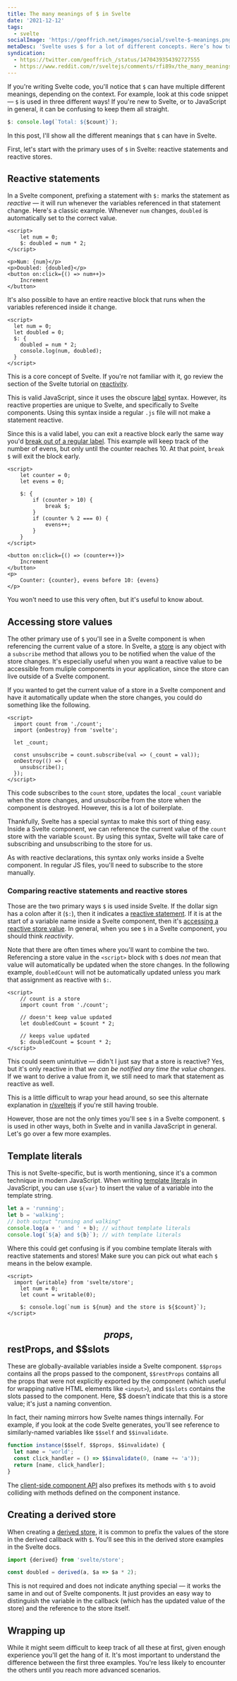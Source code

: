 ```yaml
---
title: The many meanings of $ in Svelte
date: '2021-12-12'
tags:
  - svelte
socialImage: 'https://geoffrich.net/images/social/svelte-$-meanings.png'
metaDesc: 'Svelte uses $ for a lot of different concepts. Here’s how to tell the difference.'
syndication:
  - https://twitter.com/geoffrich_/status/1470439354392727555
  - https://www.reddit.com/r/sveltejs/comments/rfi89x/the_many_meanings_of_in_svelte/
---
```


If you're writing Svelte code, you'll notice that `$` can have multiple different meanings, depending on the context. For example, look at this code snippet &mdash; `$` is used in three different ways! If you're new to Svelte, or to JavaScript in general, it can be confusing to keep them all straight.

```js
$: console.log(`Total: ${$count}`);
```

In this post, I'll show all the different meanings that `$` can have in Svelte.

First, let's start with the primary uses of `$` in Svelte: reactive statements and reactive stores.

## Reactive statements

In a Svelte component, prefixing a statement with `$:` marks the statement as _reactive_ &mdash; it will run whenever the variables referenced in that statement change. Here's a classic example. Whenever `num` changes, `doubled` is automatically set to the correct value.

```svelte
<script>
	let num = 0;
	$: doubled = num * 2;
</script>

<p>Num: {num}</p>
<p>Doubled: {doubled}</p>
<button on:click={() => num++}>
	Increment
</button>
```

It's also possible to have an entire reactive block that runs when the variables referenced inside it change.

```svelte
<script>
  let num = 0;
  let doubled = 0;
  $: {
    doubled = num * 2;
    console.log(num, doubled);
  }
</script>
```

This is a core concept of Svelte. If you're not familiar with it, go review the section of the Svelte tutorial on [reactivity](https://svelte.dev/tutorial/reactive-declarations).

This is valid JavaScript, since it uses the obscure [label](https://developer.mozilla.org/en-US/docs/Web/JavaScript/Reference/Statements/label) syntax. However, its reactive properties are unique to Svelte, and specifically to Svelte components. Using this syntax inside a regular `.js` file will not make a statement reactive.

Since this is a valid label, you can exit a reactive block early the same way you'd [break out of a regular label](https://developer.mozilla.org/en-US/docs/Web/JavaScript/Reference/Statements/label#using_a_labeled_break_statement). This example will keep track of the number of evens, but only until the counter reaches 10. At that point, `break $` will exit the block early.

```svelte
<script>
	let counter = 0;
	let evens = 0;

	$: {
		if (counter > 10) {
			break $;
		}
		if (counter % 2 === 0) {
			evens++;
		}
	}
</script>

<button on:click={() => (counter++)}>
	Increment
</button>
<p>
	Counter: {counter}, evens before 10: {evens}
</p>
```

You won't need to use this very often, but it's useful to know about.

## Accessing store values

The other primary use of `$` you'll see in a Svelte component is when referencing the current value of a store. In Svelte, a [store](https://svelte.dev/tutorial/writable-stores) is any object with a `subscribe` method that allows you to be notified when the value of the store changes. It's especially useful when you want a reactive value to be accessible from muliple components in your application, since the store can live outside of a Svelte component.

If you wanted to get the current value of a store in a Svelte component and have it automatically update when the store changes, you could do something like the following.

```svelte
<script>
  import count from './count';
  import {onDestroy} from 'svelte';

  let _count;

  const unsubscribe = count.subscribe(val => (_count = val));
  onDestroy(() => {
    unsubscribe();
  });
</script>
```

This code subscribes to the `count` store, updates the local `_count` variable when the store changes, and unsubscribe from the store when the component is destroyed. However, this is a lot of boilerplate.

Thankfully, Svelte has a special syntax to make this sort of thing easy. Inside a Svelte component, we can reference the current value of the `count` store with the variable `$count`. By using this syntax, Svelte will take care of subscribing and unsubscribing to the store for us.

As with reactive declarations, this syntax only works inside a Svelte component. In regular JS files, you'll need to subscribe to the store manually.

### Comparing reactive statements and reactive stores

Those are the two primary ways `$` is used inside Svelte. If the dollar sign has a colon after it (`$:`), then it indicates a [reactive statement](https://svelte.dev/docs#3_$_marks_a_statement_as_reactive). If it is at the start of a variable name inside a Svelte component, then it's [accessing a reactive store value](https://svelte.dev/docs#4_Prefix_stores_with_$_to_access_their_values). In general, when you see `$` in a Svelte component, you should think _reactivity_.

Note that there are often times where you'll want to combine the two. Referencing a store value in the `<script>` block with `$` does _not_ mean that value will automatically be updated when the store changes. In the following example, `doubledCount` will not be automatically updated unless you mark that assignment as reactive with `$:`.

```svelte
<script>
	// count is a store
	import count from './count';

	// doesn't keep value updated
	let doubledCount = $count * 2;

	// keeps value updated
	$: doubledCount = $count * 2;
</script>
```

This could seem unintuitive &mdash; didn't I just say that a store is reactive? Yes, but it's only reactive in that _we can be notified any time the value changes_. If we want to derive a value from it, we still need to mark that statement as reactive as well.

This is a little difficult to wrap your head around, so see this alternate explanation in [r/sveltejs](https://www.reddit.com/r/sveltejs/comments/r6j9r4/i_still_dont_get_this_and_need_an_eli5/hmy13ud/) if you're still having trouble.

However, those are not the only times you'll see `$` in a Svelte component. `$` is used in other ways, both in Svelte and in vanilla JavaScript in general. Let's go over a few more examples.

## Template literals

This is not Svelte-specific, but is worth mentioning, since it's a common technique in modern JavaScript. When writing [template literals](https://developer.mozilla.org/en-US/docs/Web/JavaScript/Reference/Template_literals) in JavaScript, you can use `${var}` to insert the value of a variable into the template string.

```js
let a = 'running';
let b = 'walking';
// both output "running and walking"
console.log(a + ' and ' + b); // without template literals
console.log(`${a} and ${b}`); // with template literals
```

Where this could get confusing is if you combine template literals with reactive statements and stores! Make sure you can pick out what each `$` means in the below example.

```svelte
<script>
  import {writable} from 'svelte/store';
	let num = 0;
	let count = writable(0);

	$: console.log(`num is ${num} and the store is ${$count}`);
</script>
```

## $$props, $$restProps, and \$\$slots

These are globally-available variables inside a Svelte component. `$$props` contains all the props passed to the component, `$$restProps` contains all the props that were not explicitly exported by the component (which useful for wrapping native HTML elements like `<input>`), and `$$slots` contains the slots passed to the component. Here, \$\$ doesn't indicate that this is a store value; it's just a naming convention.

In fact, their naming mirrors how Svelte names things internally. For example, if you look at the code Svelte generates, you'll see reference to similarly-named variables like `$$self` and `$$invalidate`.

```js
function instance($$self, $$props, $$invalidate) {
  let name = 'world';
  const click_handler = () => $$invalidate(0, (name += 'a'));
  return [name, click_handler];
}
```

The [client-side component API](https://svelte.dev/docs#Client-side_component_API) also prefixes its methods with `$` to avoid colliding with methods defined on the component instance.

## Creating a derived store

When creating a [derived store](https://svelte.dev/docs#derived), it is common to prefix the values of the store in the derived callback with `$`. You'll see this in the derived store examples in the Svelte docs.

```js
import {derived} from 'svelte/store';

const doubled = derived(a, $a => $a * 2);
```

This is not required and does not indicate anything special &mdash; it works the same in and out of Svelte components. It just provides an easy way to distinguish the variable in the callback (which has the updated value of the store) and the reference to the store itself.

## Wrapping up

While it might seem difficult to keep track of all these at first, given enough experience you'll get the hang of it. It's most important to understand the difference between the first three examples. You're less likely to encounter the others until you reach more advanced scenarios.
